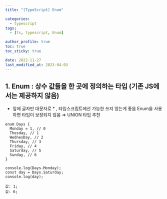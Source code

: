 ```yaml
---
title: "[TypeScript] Enum"

categories:
  - typescript
tags:
  - [ts, typescript, Enum]

author_profile: true
toc: true
toc_sticky: true

date: 2022-11-27
last_modified_at: 2023-04-03
---
```


## **1. Enum** : 상수 값들을 한 곳에 정의하는 타입 (기존 JS에서는 제공하지 않음)

- 앞에 글자만 대문자로 \* , 타입스크립트에선 가능한 쓰지 않는게 좋음 Enum을 사용하면 타입이 보장되지 않음 ⇒ UNION 타입 추천

```tsx
enum Days {
  Monday = 1, // 0
  Thesday, // 1
  WednesDay, // 2
  Thursday, // 3
  Friday, // 4
  Saturday, // 5
  Sunday, // 6
}

console.log(Days.Monday);
const day = Days.Saturday;
console.log(day);

값: 1;
값: 6;
```
